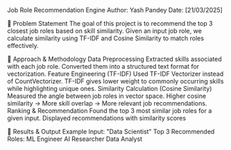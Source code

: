 Job Role Recommendation Engine
Author: Yash Pandey
Date: [21/03/2025]


📌 Problem Statement
The goal of this project is to recommend the top 3 closest job roles based on skill similarity. Given an input job role, we calculate similarity using TF-IDF and Cosine Similarity to match roles effectively.

📌 Approach & Methodology
Data Preprocessing
Extracted skills associated with each job role.
Converted them into a structured text format for vectorization.
Feature Engineering (TF-IDF)
Used TF-IDF Vectorizer instead of CountVectorizer.
TF-IDF gives lower weight to commonly occurring skills while highlighting unique ones.
Similarity Calculation (Cosine Similarity)
Measured the angle between job roles in vector space.
Higher cosine similarity → More skill overlap → More relevant job recommendations.
Ranking & Recommendation
Found the top 3 most similar job roles for a given input.
Displayed recommendations with similarity scores


📌 Results & Output
Example Input: "Data Scientist"
Top 3 Recommended Roles:
ML Engineer
AI Researcher
Data Analyst


